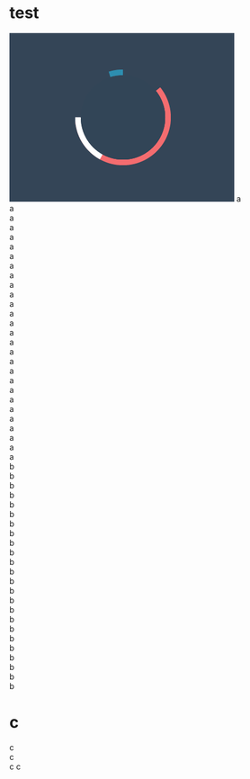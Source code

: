 # test
![img](Images/spinners.gif)
a  
a  
a  
a  
a  
a  
a  
a  
a  
a  
a  
a  
a  
a  
a  
a  
a  
a  
a  
a  
a  
a  
a  
a  
a  
a  
a  
a  
b  
b  
b  
b  
b  
b  
b  
b  
b  
b  
b  
b  
b  
b  
b  
b  
b  
b  
b  
b  
b  
b  
b  
b  
  
# c    
c  
c  
c
c
